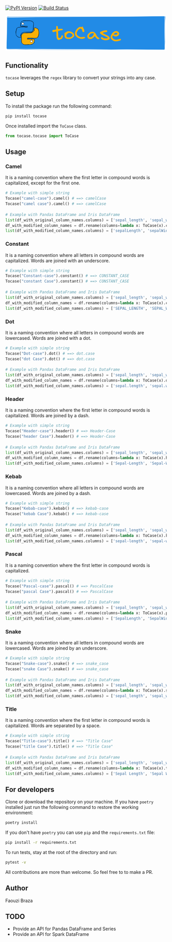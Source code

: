 [![PyPI Version][pypi-image]][pypi-url]
[![Build Status][build-image]][build-url]

<!-- Badges -->

[pypi-image]: https://img.shields.io/pypi/v/tocase
[pypi-url]: https://pypi.org/project/tocase/
[build-image]: https://github.com/fbraza/tocase/actions/workflows/ci.yml/badge.svg
[build-url]: https://github.com/fbraza/tocase/blob/master/.github/workflows/ci.yml

![](assets/banner_ToCase.png)

## Functionality

`tocase` leverages the `regex` library to convert your strings into any case.

## Setup

To install the package run the following command:

```bash
pip install tocase
```

Once installed import the `ToCase` class.

```python
from tocase.tocase import ToCase
```

## Usage

### Camel

It is a naming convention where the first letter in compound words is capitalized, except for the first one.

```python
# Example with simple string
Tocase("camel-case").camel() # ==> camelCase
Tocase("camel case").camel() # ==> camelCase

# Example with Pandas DataFrame and Iris DataFrame
list(df_with_original_column_names.columns) = ['sepal_length', 'sepal_width', 'petal_length', 'petal_width', 'species']
df_with_modified_column_names = df.rename(columns=lambda x: ToCase(x).camel())
list(df_with_modified_column_names.columns) = ['sepalLength', 'sepalWidth', 'petalLength', 'petalWidth', 'species']
```

### Constant

It is a naming convention where all letters in compound words are capitalized. Words are joined with an underscore.

```python
# Example with simple string
Tocase("Constant-case").constant() # ==> CONSTANT_CASE
Tocase("constant Case").constant() # ==> CONSTANT_CASE

# Example with Pandas DataFrame and Iris DataFrame
list(df_with_original_column_names.columns) = ['sepal_length', 'sepal_width', 'petal_length', 'petal_width', 'species']
df_with_modified_column_names = df.rename(columns=lambda x: ToCase(x).constant())
list(df_with_modified_column_names.columns) = ['SEPAL_LENGTH', 'SEPAL_WIDTH', 'PETAL_LENGTH', 'PETAL_WIDTH', 'SPECIES']
```

### Dot

It is a naming convention where all letters in compound words are lowercased. Words are joined with a dot.

```python
# Example with simple string
Tocase("Dot-case").dot() # ==> dot.case
Tocase("dot Case").dot() # ==> dot.case

# Example with Pandas DataFrame and Iris DataFrame
list(df_with_original_column_names.columns) = ['sepal_length', 'sepal_width', 'petal_length', 'petal_width', 'species']
df_with_modified_column_names = df.rename(columns=lambda x: ToCase(x).dot())
list(df_with_modified_column_names.columns) = ['sepal.length', 'sepal.width', 'petal.length', 'petal.width', 'species']
```

### Header

It is a naming convention where the first letter in compound words is capitalized. Words are joined by a dash.

```python
# Example with simple string
Tocase("Header-case").header() # ==> Header-Case
Tocase("header Case").header() # ==> Header-Case

# Example with Pandas DataFrame and Iris DataFrame
list(df_with_original_column_names.columns) = ['sepal_length', 'sepal_width', 'petal_length', 'petal_width', 'species']
df_with_modified_column_names = df.rename(columns=lambda x: ToCase(x).header())
list(df_with_modified_column_names.columns) = ['Sepal-Length', 'Sepal-Width', 'Petal-Length', 'Petal-Width', 'Species']
```

### Kebab

It is a naming convention where all letters in compound words are lowercased. Words are joined by a dash.

```python
# Example with simple string
Tocase("Kebab-case").kebab() # ==> kebab-case
Tocase("kebab Case").kebab() # ==> kebab-case

# Example with Pandas DataFrame and Iris DataFrame
list(df_with_original_column_names.columns) = ['sepal_length', 'sepal_width', 'petal_length', 'petal_width', 'species']
df_with_modified_column_names = df.rename(columns=lambda x: ToCase(x).kebab())
list(df_with_modified_column_names.columns) = ['sepal-length', 'sepal-width', 'petal-length', 'petal-width', 'species']
```

### Pascal

It is a naming convention where the first letter in compound words is capitalized.

```python
# Example with simple string
Tocase("Pascal-case").pascal() # ==> PascalCase
Tocase("pascal Case").pascal() # ==> PascalCase

# Example with Pandas DataFrame and Iris DataFrame
list(df_with_original_column_names.columns) = ['sepal_length', 'sepal_width', 'petal_length', 'petal_width', 'species']
df_with_modified_column_names = df.rename(columns=lambda x: ToCase(x).pascal())
list(df_with_modified_column_names.columns) = ['SepalLength', 'SepalWidth', 'PetalLength', 'PetalWidth', 'Species']
```

### Snake

It is a naming convention where all letters in compound words are lowercased. Words are joined by an underscore.

```python
# Example with simple string
Tocase("Snake-case").snake() # ==> snake_case
Tocase("snake Case").snake() # ==> snake_case

# Example with Pandas DataFrame and Iris DataFrame
list(df_with_original_column_names.columns) = ['sepal_length', 'sepal_width', 'petal_length', 'petal_width', 'species']
df_with_modified_column_names = df.rename(columns=lambda x: ToCase(x).snake())
list(df_with_modified_column_names.columns) = ['sepal_length', 'sepal_width', 'petal_length', 'petal_width', 'species']
```

### Title

It is a naming convention where the first letter in compound words is capitalized. Words are separated by a space.

```python
# Example with simple string
Tocase("Title-case").title() # ==> "Title Case"
Tocase("title Case").title() # ==> "Title Case"

# Example with Pandas DataFrame and Iris DataFrame
list(df_with_original_column_names.columns) = ['sepal_length', 'sepal_width', 'petal_length', 'petal_width', 'species']
df_with_modified_column_names = df.rename(columns=lambda x: ToCase(x).title())
list(df_with_modified_column_names.columns) = ['Sepal Length', 'Sepal Width', 'Petal Length', 'Petal Width', 'Species']
```

## For developers

Clone or download the repository on your machine. If you have `poetry` installed just run the following command to restore the working environment:

```bash
poetry install
```

If you don't have `poetry` you can use `pip` and the `requirements.txt` file:

```bash
pip install -r requirements.txt
```

To run tests, stay at the root of the directory and run:

```bash
pytest -v
```

All contributions are more than welcome. So feel free to to make a PR.

## Author

Faouzi Braza

## TODO

* Provide an API for Pandas DataFrame and Series
* Provide an API for Spark DataFrame
